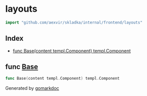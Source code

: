 <!-- Code generated by gomarkdoc. DO NOT EDIT -->

# layouts

```go
import "github.com/aexvir/skladka/internal/frontend/layouts"
```

## Index

- [func Base\(content templ.Component\) templ.Component](<#Base>)


<a name="Base"></a>
## func [Base](<https://github.com/aexvir/skladka/blob/master/internal/frontend/layouts/base_templ.go#L15>)

```go
func Base(content templ.Component) templ.Component
```



Generated by [gomarkdoc](<https://github.com/princjef/gomarkdoc>)
